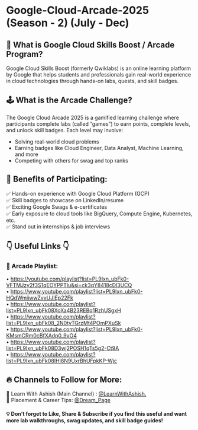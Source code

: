 # Google-Cloud-Arcade-2025 (Season - 2) (July - Dec)


## 🧠 What is Google Cloud Skills Boost / Arcade Program?

Google Cloud Skills Boost (formerly Qwiklabs) is an online learning platform by Google that helps students and professionals gain real-world experience in cloud technologies through hands-on labs, quests, and skill badges.


## 🕹️ What is the Arcade Challenge?

The Google Cloud Arcade 2025 is a gamified learning challenge where participants complete labs (called “games”) to earn points, complete levels, and unlock skill badges. Each level may involve:
-   Solving real-world cloud problems
-   Earning badges like Cloud Engineer, Data Analyst, Machine Learning, and more
-   Competing with others for swag and top ranks


## 🎁 Benefits of Participating:
✅ Hands-on experience with Google Cloud Platform (GCP) <br>
✅ Skill badges to showcase on LinkedIn/resume <br>
✅ Exciting Google Swags & e-certificates <br>
✅ Early exposure to cloud tools like BigQuery, Compute Engine, Kubernetes, etc. <br>
✅ Stand out in internships & job interviews


## 👇 Useful Links 👇
### 📌 Arcade Playlist: 
• https://youtube.com/playlist?list=PL9Ixn_ubFk0-VFTMJzy2f3S1qEOYPPTlu&si=ck3qY8418cDl3UCQ  <br>
• https://www.youtube.com/playlist?list=PL9Ixn_ubFk0-HQdWmiiwwZvvUJIEp22Fk   <br>
• https://www.youtube.com/playlist?list=PL9Ixn_ubFk08XoXa4B23REBq1RzhUSgxH   <br>
• https://www.youtube.com/playlist?list=PL9Ixn_ubFk08_2N0tyTGrzMt4POmPXuSk   <br>
• https://www.youtube.com/playlist?list=PL9Ixn_ubFk0-KMsmCRm0cBfXAdp0_9vO4   <br>
• https://www.youtube.com/playlist?list=PL9Ixn_ubFk08D3wj2POSH1qTs5g2-Ct9A   <br>
• https://www.youtube.com/playlist?list=PL9Ixn_ubFk08IHI8N9UxrBhUFpkKP-Wjc   <br>
  

## 🔥 Channels to Follow for More:
🔸 Learn With Ashish (Main Channel) :   [@LearnWithAshish.](https://www.youtube.com/channel/UChSkWopRk1ErP2i0k4aa0KQ) <br>
🔸 Placement & Career Tips:   [@Dream_Page](https://www.youtube.com/channel/UCWkPiFnmnqCYpEjFIvlo1FQ)

#### 💡 Don’t forget to Like, Share & Subscribe if you find this useful and want more lab walkthroughs, swag updates, and skill badge guides!
